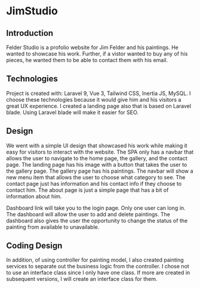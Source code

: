 # JimStudio

## Introduction
Felder Studio is a profolio website for Jim Felder and his paintings. He wanted to showcase his work. Further, if a vistor wanted to buy any of his pieces, he wanted them to be able to contact them with his email.

## Technologies
Project is created with: Laravel 9, Vue 3, Tailwind CSS, Inertia JS, MySQL. I choose these technologies because it would give him and his visitors a great UX experience. I created a landing page also that is based on Laravel blade. Using Laravel blade will make it easier for SEO.

## Design
We went with a simple UI design that showcased his work while making it easy for visitors to interact with the website. The SPA only has a navbar that allows the user to navigate to the home page, the gallery, and the contact page. The landing page has his image with a button that takes the user to the gallery page. The gallery page has his paintings. The navbar will show a new menu item that allows the user to choose what category to see. The contact page just has information and his contact info if they choose to contact him. The about page is just a simple page that has a bit of information about him.

Dashboard link will take you to the login page. Only one user can long in. The dashboard will allow the user to add and delete paintings. The dashboard also gives the user the opportunity to change the status of the painting from available to unavailable.

## Coding Design
In addition, of using controller for painting model, I also created painting services to separate out the business logic from the controller. I chose not to use an interface class since I only have one class. If more are created in subsequent versions, I will create an interface class for them.
